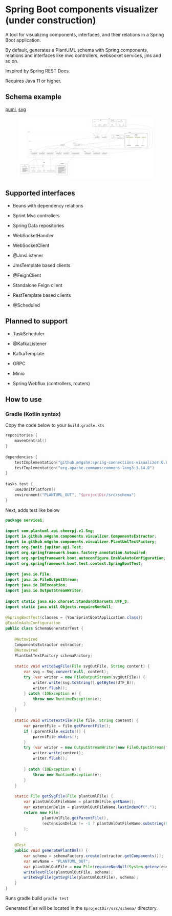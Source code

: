# Spring Boot components visualizer (under construction)

A tool for visualizing components, interfaces, and their relations in a
Spring Boot application.

By default, generates a PlantUML schema with Spring components,
relations and interfaces like mvc controllers, websocket services, jms
and so on.

Inspired by Spring REST Docs.

Requires Java 11 or higher.

## Schema example

[puml](./test/service1/src/schema/components.puml),
[svg](./test/service1/src/schema/components.svg)

<figure>
<img src="./test/service1/src/schema/components.svg" alt="components" />
</figure>

## Supported interfaces

- Beans with dependency relations

- Sprint Mvc controllers

- Spring Data repositories

- WebSocketHandler

- WebSocketClient

- @JmsListener

- JmsTemplate based clients

- @FeignClient

- Standalone Feign client

- RestTemplate based clients

- @Scheduled

## Planned to support

- TaskScheduler

- @KafkaListener

- KafkaTemplate

- GRPC

- Minio

- Spring Webflux (controllers, routers)

## How to use

### Gradle (Kotlin syntax)

Copy the code below to your `build.gradle.kts`

``` kotlin
repositories {
    mavenCentral()
}

dependencies {
    testImplementation("github.m4gshm:spring-connections-visualizer:0.0.1-beta1")
    testImplementation("org.apache.commons:commons-lang3:3.14.0")
}

tasks.test {
    useJUnitPlatform()
    environment("PLANTUML_OUT", "$projectDir/src/schema")
}
```

Next, adds test like below

``` java
package service1;

import com.plantuml.api.cheerpj.v1.Svg;
import io.github.m4gshm.components.visualizer.ComponentsExtractor;
import io.github.m4gshm.components.visualizer.PlantUmlTextFactory;
import org.junit.jupiter.api.Test;
import org.springframework.beans.factory.annotation.Autowired;
import org.springframework.boot.autoconfigure.EnableAutoConfiguration;
import org.springframework.boot.test.context.SpringBootTest;

import java.io.File;
import java.io.FileOutputStream;
import java.io.IOException;
import java.io.OutputStreamWriter;

import static java.nio.charset.StandardCharsets.UTF_8;
import static java.util.Objects.requireNonNull;

@SpringBootTest(classes = {YourSprintBootApplication.class})
@EnableAutoConfiguration
public class SchemaGeneratorTest {

    @Autowired
    ComponentsExtractor extractor;
    @Autowired
    PlantUmlTextFactory schemaFactory;

    static void writeSwgFile(File svgOutFile, String content) {
        var svg = Svg.convert(null, content);
        try (var writer = new FileOutputStream(svgOutFile)) {
            writer.write(svg.toString().getBytes(UTF_8));
            writer.flush();
        } catch (IOException e) {
            throw new RuntimeException(e);
        }
    }

    static void writeTextFile(File file, String content) {
        var parentFile = file.getParentFile();
        if (!parentFile.exists()) {
            parentFile.mkdirs();
        }
        try (var writer = new OutputStreamWriter(new FileOutputStream(file))) {
            writer.write(content);
            writer.flush();

        } catch (IOException e) {
            throw new RuntimeException(e);
        }
    }

    static File getSvgFile(File plantUmlFile) {
        var plantUmlOutFileName = plantUmlFile.getName();
        var extensionDelim = plantUmlOutFileName.lastIndexOf(".");
        return new File(
                plantUmlFile.getParentFile(),
                (extensionDelim != -1 ? plantUmlOutFileName.substring(0, extensionDelim) : plantUmlOutFileName) + ".svg"
        );
    }

    @Test
    public void generatePlantUml() {
        var schema = schemaFactory.create(extractor.getComponents());
        var envName = "PLANTUML_OUT";
        var plantUmlOutFile = new File(requireNonNull(System.getenv(envName), envName), "components.puml");
        writeTextFile(plantUmlOutFile, schema);
        writeSwgFile(getSvgFile(plantUmlOutFile), schema);
    }
}
```

Runs gradle build `gradle test`

Generated files will be located in the `$projectDir/src/schema/`
directory.
